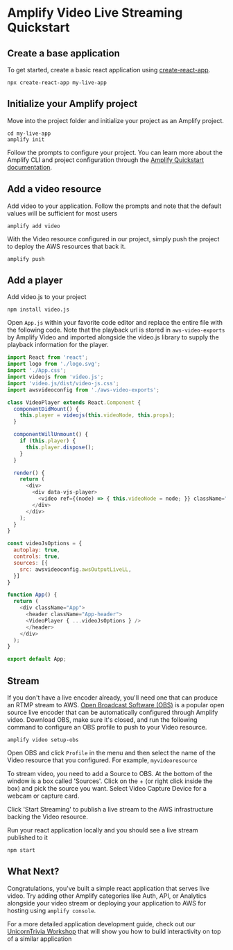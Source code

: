 # Amplify Video Live Streaming Quickstart

## Create a base application

To get started, create a basic react application using [create-react-app](https://github.com/facebook/create-react-app).

```
npx create-react-app my-live-app
```

## Initialize your Amplify project

Move into the project folder and initialize your project as an Amplify project.

```
cd my-live-app
amplify init
```
Follow the prompts to configure your project. You can learn more about the Amplify CLI and project configuration through the [Amplify Quickstart documentation](https://aws-amplify.github.io/docs/cli-toolchain/quickstart).


## Add a video resource

Add video to your application. Follow the prompts and note that the default values will be sufficient for most users

```
amplify add video
```


With the Video resource configured in our project, simply push the project to deploy the AWS resources that back it.

```
amplify push
```

## Add a player

Add video.js to your project 

```
npm install video.js
```

Open ```App.js``` within your favorite code editor and replace the entire file with the following code. Note that the playback url is stored in `aws-video-exports` by Amplify Video and imported alongside the video.js library to supply the playback information for the player.

```javascript
import React from 'react';
import logo from './logo.svg';
import './App.css';
import videojs from 'video.js';
import 'video.js/dist/video-js.css';
import awsvideoconfig from './aws-video-exports';

class VideoPlayer extends React.Component {
  componentDidMount() {
    this.player = videojs(this.videoNode, this.props);
  }

  componentWillUnmount() {
    if (this.player) {
      this.player.dispose();
    }
  }

  render() {
    return (
      <div>
        <div data-vjs-player>
          <video ref={(node) => { this.videoNode = node; }} className="video-js" />
        </div>
      </div>
    );
  }
}

const videoJsOptions = {
  autoplay: true,
  controls: true,
  sources: [{
    src: awsvideoconfig.awsOutputLiveLL,
  }]
}

function App() {
  return (
    <div className="App">
      <header className="App-header">
      <VideoPlayer { ...videoJsOptions } />
      </header>
    </div>
  );
}

export default App;
```
## Stream

If you don't have a live encoder already, you'll need one that can produce an RTMP stream to AWS. [Open Broadcast Software (OBS)](https://obsproject.com/) is a popular open source live encoder that can be automatically configured through Amplify video. Download OBS, make sure it's closed, and run the following command to configure an OBS profile to push to your Video resource.

```
amplify video setup-obs
```

Open OBS and click `Profile` in the menu and then select the name of the Video resource that you configured. For example, `myvideoresource`


To stream video, you need to add a Source to OBS. At the bottom of the window is a box called 'Sources'. Click on the + (or right click inside the box) and pick the source you want. Select Video Capture Device for a webcam or capture card.

Click 'Start Streaming' to publish a live stream to the AWS infrastructure backing the Video resource.

Run your react application locally and you should see a live stream published to it

```
npm start
```

## What Next?

Congratulations, you've built a simple react application that serves live video. Try adding other Amplify categories like Auth, API, or Analytics alongside your video stream or deploying your application to AWS for hosting using `amplify console`.

For a more detailed application development guide, check out our [UnicornTrivia Workshop](https://github.com/awslabs/aws-amplify-unicorntrivia-workshop) that will show you how to build interactivity on top of a similar application

